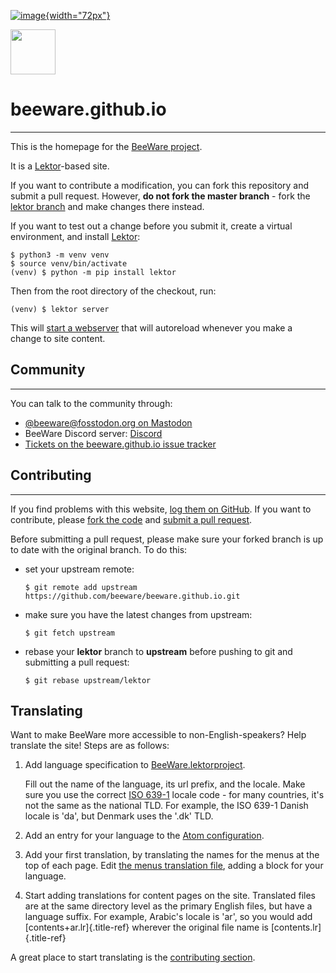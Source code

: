 [![image](http://beeware.org/static/images/brutus-270.png){width="72px"}](https://beeware.org)

<a href="https://beeware.org"><img src="http://beeware.org/static/images/brutus-270.png" width="72px"></a>

# beeware.github.io

---

This is the homepage for the [BeeWare project](http://beeware.org).

It is a [Lektor](https://getlektor.com)-based site.

If you want to contribute a modification, you can fork this repository
and submit a pull request. However, **do not fork the master branch** -
fork the [lektor
branch](https://github.com/beeware/beeware.github.io/tree/lektor) and
make changes there instead.

If you want to test out a change before you submit it, create a virtual
environment, and install [Lektor](https://getlektor.com):

    $ python3 -m venv venv
    $ source venv/bin/activate
    (venv) $ python -m pip install lektor

Then from the root directory of the checkout, run:

    (venv) $ lektor server

This will [start a webserver](http://127.0.0.1:5000) that will
autoreload whenever you make a change to site content.

## Community

---

You can talk to the community through:

- [\@beeware@fosstodon.org on Mastodon](https://fosstodon.org/@beeware)
- BeeWare Discord server: [Discord](https://beeware.org/bee/chat/)
- [Tickets on the beeware.github.io issue
  tracker](https://github.com/beeware/beeware.github.io/issues)

## Contributing

---

If you find problems with this website, [log them on
GitHub](https://github.com/beeware/beeware.github.io/issues). If you
want to contribute, please [fork the
code](https://github.com/beeware/beeware.github.io/tree/lektor) and
[submit a pull
request](https://github.com/beeware/beeware.github.io/pulls).

Before submitting a pull request, please make sure your forked branch is
up to date with the original branch. To do this:

- set your upstream remote:

      $ git remote add upstream https://github.com/beeware/beeware.github.io.git

- make sure you have the latest changes from upstream:

      $ git fetch upstream

- rebase your **lektor** branch to **upstream** before pushing to git
  and submitting a pull request:

      $ git rebase upstream/lektor

## Translating

Want to make BeeWare more accessible to non-English-speakers? Help
translate the site! Steps are as follows:

1.  Add language specification to
    [BeeWare.lektorproject](https://github.com/beeware/beeware.github.io/blob/lektor/BeeWare.lektorproject).

    Fill out the name of the language, its url prefix, and the locale.
    Make sure you use the correct [ISO
    639-1](https://en.wikipedia.org/wiki/List_of_ISO_639-1_codes) locale
    code - for many countries, it\'s not the same as the national TLD.
    For example, the ISO 639-1 Danish locale is \'da\', but Denmark uses
    the \'.dk\' TLD.

2.  Add an entry for your language to the [Atom
    configuration](https://github.com/beeware/beeware.github.io/blob/lektor/configs/atom.ini).

3.  Add your first translation, by translating the names for the menus
    at the top of each page. Edit [the menus translation
    file](https://github.com/beeware/beeware.github.io/blob/lektor/databags/menu.ini),
    adding a block for your language.

4.  Start adding translations for content pages on the site. Translated
    files are at the same directory level as the primary English files,
    but have a language suffix. For example, Arabic\'s locale is \'ar\',
    so you would add [contents+ar.lr]{.title-ref} wherever the original
    file name is [contents.lr]{.title-ref}

A great place to start translating is the [contributing
section](https://beeware.org/contributing/).
